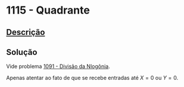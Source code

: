 # 1115 - Quadrante

## [Descrição](https://www.beecrowd.com.br/judge/pt/problems/view/1115)

## Solução

Vide problema [1091 - Divisão da Nlogônia](../../ad-hoc/1091/README.md).

Apenas atentar ao fato de que se recebe entradas até $X = 0$ ou $Y = 0$.